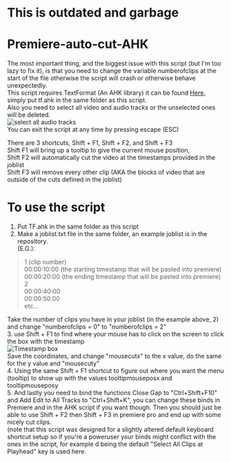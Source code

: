 # This is outdated and garbage
# Premiere-auto-cut-AHK

The most important thing, and the biggest issue with this script (but I'm too lazy to fix it), is that you need to change the variable numberofclips at the start of the file otherwise the script will crash or otherwise behave unexpectedly.  
This script requires TextFormat (An AHK library) it can be found [Here](https://github.com/hi5/TF), simply put tf.ahk in the same folder as this script.  
Also you need to select all video and audio tracks or the unselected ones will be deleted.  
![select all audio tracks](https://github.com/tntmod54321/Premiere-auto-cut-AHK-/blob/master/Screenshot_139.png)  
You can exit the script at any time by pressing escape (ESC)  
  
There are 3 shortcuts, Shift + F1, Shift + F2, and Shift + F3  
Shift F1 will bring up a tooltip to give the current mouse position,  
Shift F2 will automatically cut the video at the timestamps provided in the joblist  
Shift F3 will remove every other clip (AKA the blocks of video that are outside of the cuts defined in the joblist)  
# To use the script  
1. Put TF.ahk in the same folder as this script  
2. Make a joblist.txt file in the same folder, an example joblist is in the repository.  
(E.G.):
>1 (clip number)  
00:00:10:00 (the starting timestamp that will be pasted into premiere)  
00:00:20:00 (the ending timestamp that will be pasted into premiere)  
2  
00:00:40:00  
00:00:50:00  
etc...  
  
Take the number of clips you have in your joblist (in the example above, 2)  
and change "numberofclips = 0" to "numberofclips = 2"  
3. use Shift + F1 to find where your mouse has to click on the screen to click the box with the timestamp  
![Timestamp box](https://github.com/tntmod54321/Premiere-auto-cut-AHK-/blob/master/Screenshot_140.png)  
Save the coordinates, and change "mousecutx" to the x value, do the same for the y value and "mousecuty"  
4. Using the same Shift + F1 shortcut to figure out where you want the menu (tooltip) to show up with the values tooltipmouseposx and tooltipmouseposy  
5. And lastly you need to bind the functions Close Gap to "Ctrl+Shift+F10" and Add Edit to All Tracks to "Ctrl+Shift+K", you can change these binds in Premiere and in the AHK script if you want though.
Then you should just be able to use Shift + F2 then Shift + F3 in premiere pro and end up with some nicely cut clips.  
(note that this script was designed for a slightly altered default keyboard shortcut setup so if you're a poweruser your binds might conflict with the ones in the script, for example d being the default "Select All Clips at Playhead" key is used here.
